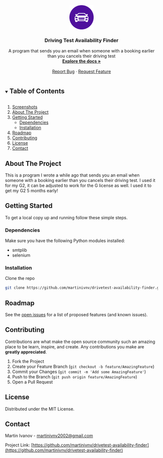 <!--
*** Thanks for checking out the Best-README-Template. If you have a suggestion
*** that would make this better, please fork the repo and create a pull request
*** or simply open an issue with the tag "enhancement".
*** Thanks again! Now go create something AMAZING! :D
***
***
***
*** To avoid retyping too much info. Do a search and replace for the following:
*** martinivnv, drivetest-availability-finder, twitter_handle, martinivnv2002@gmail.com, , project_description
-->



<!-- PROJECT SHIELDS -->
<!--
*** I'm using markdown "reference style" links for readability.
*** Reference links are enclosed in brackets [ ] instead of parentheses ( ).
*** See the bottom of this document for the declaration of the reference variables
*** for contributors-url, forks-url, etc. This is an optional, concise syntax you may use.
*** https://www.markdownguide.org/basic-syntax/#reference-style-links
-->

<!-- PROJECT LOGO -->
<br />
<p align="center">
  <a href="https://github.com/martinivnv/drivetest-availability-finder">
    <img src="icon.png" alt="Icon" width="80" height="80">
  </a>

  <h3 align="center">Driving Test Availability Finder</h3>

  <p align="center">
    A program that sends you an email when someone with a booking earlier than you cancels their driving test
    <br />
    <a href="https://github.com/martinivnv/drivetest-availability-finder"><strong>Explore the docs »</strong></a>
    <br />
    <br />
    <a href="https://github.com/martinivnv/drivetest-availability-finder/issues">Report Bug</a>
    ·
    <a href="https://github.com/martinivnv/drivetest-availability-finder/issues">Request Feature</a>
  </p>
</p>



<!-- TABLE OF CONTENTS -->
<details open="open">
  <summary><h2 style="display: inline-block">Table of Contents</h2></summary>
  <ol>
    <li>
      <a href="#screenshots">Screenshots</a>
    </li>
    <li>
      <a href="#about-the-project">About The Project</a>
    </li>
    <li>
      <a href="#getting-started">Getting Started</a>
      <ul>
        <li><a href="#dependencies">Dependencies</a></li>
        <li><a href="#installation">Installation</a></li>
      </ul>
    </li>
    <li><a href="#roadmap">Roadmap</a></li>
    <li><a href="#contributing">Contributing</a></li>
    <li><a href="#license">License</a></li>
    <li><a href="#contact">Contact</a></li>
  </ol>
</details>

<!-- ABOUT THE PROJECT -->
## About The Project
This is a program I wrote a while ago that sends you an email when someone with a booking earlier than you cancels their driving test. I used it for my G2, it can be adjusted to work for the G license as well. I used it to get my G2 5 months early!

<!-- GETTING STARTED -->
## Getting Started

To get a local copy up and running follow these simple steps.

### Dependencies
Make sure you have the following Python modules installed:
- smtplib
- selenium

### Installation

Clone the repo
   ```sh
   git clone https://github.com/martinivnv/drivetest-availability-finder.git
   ```

<!-- ROADMAP -->
## Roadmap

See the [open issues](https://github.com/martinivnv/drivetest-availability-finder/issues) for a list of proposed features (and known issues).



<!-- CONTRIBUTING -->
## Contributing

Contributions are what make the open source community such an amazing place to be learn, inspire, and create. Any contributions you make are **greatly appreciated**.

1. Fork the Project
2. Create your Feature Branch (`git checkout -b feature/AmazingFeature`)
3. Commit your Changes (`git commit -m 'Add some AmazingFeature'`)
4. Push to the Branch (`git push origin feature/AmazingFeature`)
5. Open a Pull Request



<!-- LICENSE -->
## License

Distributed under the MIT License.



<!-- CONTACT -->
## Contact

Martin Ivanov - martinivnv2002@gmail.com

Project Link: [https://github.com/martinivnv/drivetest-availability-finder](https://github.com/martinivnv/drivetest-availability-finder)


<!-- MARKDOWN LINKS & IMAGES -->
<!-- https://www.markdownguide.org/basic-syntax/#reference-style-links -->
[contributors-shield]: https://img.shields.io/github/contributors/martinivnv/repo.svg?style=for-the-badge
[contributors-url]: https://github.com/martinivnv/repo/graphs/contributors
[forks-shield]: https://img.shields.io/github/forks/martinivnv/repo.svg?style=for-the-badge
[forks-url]: https://github.com/martinivnv/repo/network/members
[stars-shield]: https://img.shields.io/github/stars/martinivnv/repo.svg?style=for-the-badge
[stars-url]: https://github.com/martinivnv/repo/stargazers
[issues-shield]: https://img.shields.io/github/issues/martinivnv/repo.svg?style=for-the-badge
[issues-url]: https://github.com/martinivnv/repo/issues
[license-shield]: https://img.shields.io/github/license/martinivnv/repo.svg?style=for-the-badge
[license-url]: https://github.com/martinivnv/repo/blob/master/LICENSE.txt
[linkedin-shield]: https://img.shields.io/badge/-LinkedIn-black.svg?style=for-the-badge&logo=linkedin&colorB=555
[linkedin-url]: https://linkedin.com/in/martinivnv
